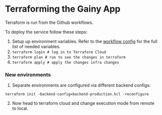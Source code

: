 # Terraforming the Gainy App

Terraform is run from the Github workflows. 

To deploy the service follow these steps:
1. Setup up environment variables. Refer to the [workflow config](.github/workflows/terraform.yml) for the full list of needed variables. 
2. `terraform login # log in to Terraform Cloud`
3. `terraform plan # run to see the changes in terraform` 
4. `terraform apply # apply the changes infra changes` 

### New environments
1. Separate environments are configured via different backend configs:
```
terraform init -backend-config=backend-production.hcl -reconfigure
```
2. Now head to terraform cloud and change execution mode from remote to local.
